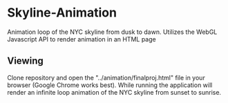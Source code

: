 # Skyline-Animation
Animation loop of the NYC skyline from dusk to dawn. Utilizes the WebGL Javascript API to render animation in an HTML page

## Viewing 
Clone repository and open the "../animation/finalproj.html" file in your browser (Google Chrome works best). While running the application will render an infinite loop animation of the NYC skyline from sunset to sunrise. 
